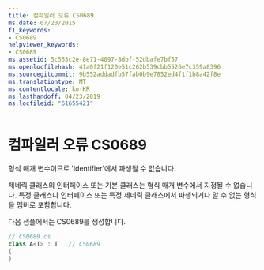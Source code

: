 ```yaml
---
title: 컴파일러 오류 CS0689
ms.date: 07/20/2015
f1_keywords:
- CS0689
helpviewer_keywords:
- CS0689
ms.assetid: 5c555c2e-8e71-4097-8dbf-52dbafe7bf57
ms.openlocfilehash: 41a0f21f120e51c262b539cbb5526e7c359a8396
ms.sourcegitcommit: 9b552addadfb57fab0b9e7852ed4f1f1b8a42f8e
ms.translationtype: MT
ms.contentlocale: ko-KR
ms.lasthandoff: 04/23/2019
ms.locfileid: "61655421"
---
```

# <a name="compiler-error-cs0689"></a>컴파일러 오류 CS0689
형식 매개 변수이므로 'identifier'에서 파생될 수 없습니다.  
  
 제네릭 클래스의 인터페이스 또는 기본 클래스는 형식 매개 변수에서 지정될 수 없습니다. 특정 클래스나 인터페이스 또는 특정 제네릭 클래스에서 파생되거나 알 수 없는 형식을 멤버로 포함합니다.  
  
 다음 샘플에서는 CS0689를 생성합니다.  
  
```csharp 
// CS0689.cs  
class A<T> : T   // CS0689  
{  
}  
```
